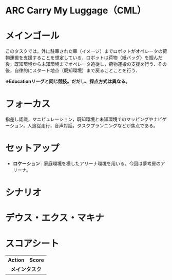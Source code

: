 # ARC Carry My Luggage（CML）
# メインゴール
このタスクでは，外に駐車された車（イメージ）までロボットがオペレータの荷物運搬を支援することを想定している．ロボットは荷物（紙バッグ）を掴んだ後，既知環境から未知環境までオペレータ追従し，荷物運搬の支援を行う．その後，自律的にスタート地点（既知環境）まで戻ることことを行う．

**※Educationリーグと同じ競技。だだし、採点方式は異なる。**
# フォーカス
指差し認識，マニピュレーション，既知環境と未知環境でのマッピングやナビゲーション，人追従走行，音声対話，タスクプランニングなどが焦点である。
# セットアップ
+ **ロケーション** : 家庭環境を模したアリーナ環境を用いる。今回は夢考房のアリーナ。
  
# シナリオ
# デウス・エクス・マキナ
# スコアシート
<table>
    <tr>
      <th> <b>Action</b> </th>
      <th> <b>Score</b> </th>
    </tr>
    <tr>
        <td colspan="2" align="center"> <b>メインタスク</b> </td>
    </tr>
</table>
